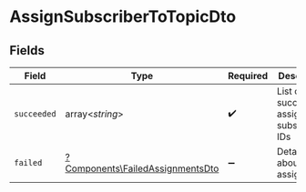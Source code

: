 # AssignSubscriberToTopicDto


## Fields

| Field                                                                               | Type                                                                                | Required                                                                            | Description                                                                         |
| ----------------------------------------------------------------------------------- | ----------------------------------------------------------------------------------- | ----------------------------------------------------------------------------------- | ----------------------------------------------------------------------------------- |
| `succeeded`                                                                         | array<*string*>                                                                     | :heavy_check_mark:                                                                  | List of successfully assigned subscriber IDs                                        |
| `failed`                                                                            | [?Components\FailedAssignmentsDto](../../Models/Components/FailedAssignmentsDto.md) | :heavy_minus_sign:                                                                  | Details about failed assignments                                                    |
